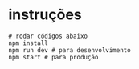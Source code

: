 # instruções
```shell
# rodar códigos abaixo
npm install
npm run dev # para desenvolvimento
npm start # para produção
```